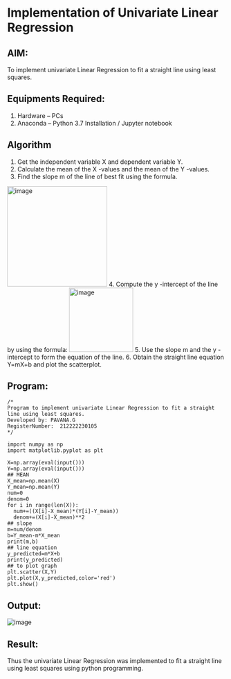 # Implementation of Univariate Linear Regression
## AIM:
To implement univariate Linear Regression to fit a straight line using least squares.

## Equipments Required:
1. Hardware – PCs
2. Anaconda – Python 3.7 Installation / Jupyter notebook

## Algorithm
1. Get the independent variable X and dependent variable Y.
2. Calculate the mean of the X -values and the mean of the Y -values.
3. Find the slope m of the line of best fit using the formula. 
<img width="231" alt="image" src="https://user-images.githubusercontent.com/93026020/192078527-b3b5ee3e-992f-46c4-865b-3b7ce4ac54ad.png">
4. Compute the y -intercept of the line by using the formula:
<img width="148" alt="image" src="https://user-images.githubusercontent.com/93026020/192078545-79d70b90-7e9d-4b85-9f8b-9d7548a4c5a4.png">
5. Use the slope m and the y -intercept to form the equation of the line.
6. Obtain the straight line equation Y=mX+b and plot the scatterplot.

## Program:
```
/*
Program to implement univariate Linear Regression to fit a straight line using least squares.
Developed by: PAVANA.G
RegisterNumber:  212222230105
*/

import numpy as np
import matplotlib.pyplot as plt

X=np.array(eval(input()))
Y=np.array(eval(input()))
## MEAN
X_mean=np.mean(X)
Y_mean=np.mean(Y)
num=0
denom=0
for i in range(len(X)):
  num+=((X[i]-X_mean)*(Y[i]-Y_mean))
  denom+=(X[i]-X_mean)**2
## slope
m=num/denom
b=Y_mean-m*X_mean
print(m,b)
## line equation
y_predicted=m*X+b
print(y_predicted)
## to plot graph
plt.scatter(X,Y)
plt.plot(X,y_predicted,color='red')
plt.show()
```
## Output:
![image](https://github.com/gpavana/Find-the-best-fit-line-using-Least-Squares-Method/assets/118787343/88676544-bc7c-44e5-a8dd-19708e5ce980)

## Result:
Thus the univariate Linear Regression was implemented to fit a straight line using least squares using python programming.
